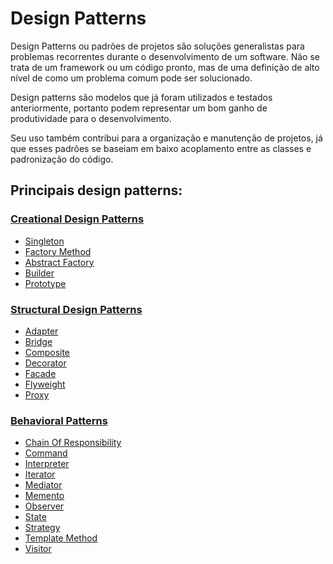 # Design Patterns
Design Patterns ou padrões de projetos são soluções generalistas para problemas recorrentes durante o desenvolvimento de um software. Não se trata de um framework ou um código pronto, mas de uma definição de alto nível de como um problema comum pode ser solucionado.

Design patterns são modelos que já foram utilizados e testados anteriormente, portanto podem representar um bom ganho de produtividade para o desenvolvimento.

Seu uso também contribui para a organização e manutenção de projetos, já que esses padrões se baseiam em baixo acoplamento entre as classes e padronização do código.

## Principais design patterns:
### [Creational Design Patterns](https://github.com/ronaldops06/DesignPatterns/tree/main/Criacao#patters-de-cria%C3%A7%C3%A3o)
- [Singleton](https://github.com/ronaldops06/DesignPatterns/tree/main/Criacao#singleton)
- [Factory Method](https://github.com/ronaldops06/DesignPatterns/tree/main/Criacao#factory-method)
- [Abstract Factory](https://github.com/ronaldops06/DesignPatterns/tree/main/Criacao#abstract-factory)
- [Builder](https://github.com/ronaldops06/DesignPatterns/tree/main/Criacao#builder)
- [Prototype](https://github.com/ronaldops06/DesignPatterns/tree/main/Criacao#prototype)

### [Structural Design Patterns](https://github.com/ronaldops06/DesignPatterns/tree/main/Estrutural#patters-estruturais)
- [Adapter](https://github.com/ronaldops06/DesignPatterns/tree/main/Estrutural#adapter)
- [Bridge](https://github.com/ronaldops06/DesignPatterns/tree/main/Estrutural#bridge)
- [Composite](https://github.com/ronaldops06/DesignPatterns/tree/main/Estrutural#composite)
- [Decorator](https://github.com/ronaldops06/DesignPatterns/tree/main/Estrutural#decorator)
- [Facade](https://github.com/ronaldops06/DesignPatterns/tree/main/Estrutural#facade)
- [Flyweight](https://github.com/ronaldops06/DesignPatterns/tree/main/Estrutural#flyweight)
- [Proxy](https://github.com/ronaldops06/DesignPatterns/tree/main/Estrutural#proxy)

### [Behavioral Patterns](https://github.com/ronaldops06/DesignPatterns/tree/main/Comportamentais#patters-comportamentais)
- [Chain Of Responsibility](https://github.com/ronaldops06/DesignPatterns/tree/main/Comportamentais#chain-of-responsibility)
- [Command](https://github.com/ronaldops06/DesignPatterns/tree/main/Comportamentais#command)
- [Interpreter](https://github.com/ronaldops06/DesignPatterns/tree/main/Comportamentais#interpreter)
- [Iterator](https://github.com/ronaldops06/DesignPatterns/tree/main/Comportamentais#iterator)
- [Mediator](https://github.com/ronaldops06/DesignPatterns/tree/main/Comportamentais#mediator)
- [Memento](https://github.com/ronaldops06/DesignPatterns/tree/main/Comportamentais#memento)
- [Observer](https://github.com/ronaldops06/DesignPatterns/tree/main/Comportamentais#observer)
- [State](https://github.com/ronaldops06/DesignPatterns/tree/main/Comportamentais#state)
- [Strategy](https://github.com/ronaldops06/DesignPatterns/tree/main/Comportamentais#strategy)
- [Template Method](https://github.com/ronaldops06/DesignPatterns/tree/main/Comportamentais#template-method)
- [Visitor](https://github.com/ronaldops06/DesignPatterns/tree/main/Comportamentais#visitor)
